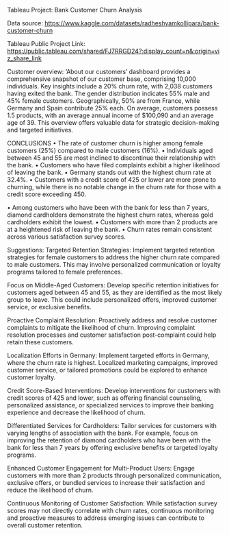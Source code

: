 Tableau Project: Bank Customer Churn Analysis


Data source: https://www.kaggle.com/datasets/radheshyamkollipara/bank-customer-churn

Tableau Public Project Link: https://public.tableau.com/shared/FJ7RRGD24?:display_count=n&:origin=viz_share_link



 


Customer overview: ‘About our customers’ dashboard provides a comprehensive snapshot of our customer base, comprising 10,000 individuals. Key insights include a 20% churn rate, with 2,038 customers having exited the bank. The gender distribution indicates 55% male and 45% female customers. Geographically, 50% are from France, while Germany and Spain contribute 25% each. On average, customers possess 1.5 products, with an average annual income of $100,090 and an average age of 39. This overview offers valuable data for strategic decision-making and targeted initiatives.

 



CONCLUSIONS
•	The rate of customer churn is higher among female customers (25%) compared to male customers (16%).
•	Individuals aged between 45 and 55 are most inclined to discontinue their relationship with the bank.
•	Customers who have filed complaints exhibit a higher likelihood of leaving the bank.
•	Germany stands out with the highest churn rate at 32.4%.
•	Customers with a credit score of 425 or lower are more prone to churning, while there is no notable change in the churn rate for those with a credit score exceeding 450.


 

• Among customers who have been with the bank for less than 7 years, diamond cardholders demonstrate the highest churn rates, whereas gold cardholders exhibit the lowest.
• Customers with more than 2 products are at a heightened risk of leaving the bank.
• Churn rates remain consistent across various satisfaction survey scores.

Suggestions:
Targeted Retention Strategies:
Implement targeted retention strategies for female customers to address the higher churn rate compared to male customers. This may involve personalized communication or loyalty programs tailored to female preferences.

Focus on Middle-Aged Customers:
Develop specific retention initiatives for customers aged between 45 and 55, as they are identified as the most likely group to leave. This could include personalized offers, improved customer service, or exclusive benefits.

Proactive Complaint Resolution:
Proactively address and resolve customer complaints to mitigate the likelihood of churn. Improving complaint resolution processes and customer satisfaction post-complaint could help retain these customers.

Localization Efforts in Germany:
Implement targeted efforts in Germany, where the churn rate is highest. Localized marketing campaigns, improved customer service, or tailored promotions could be explored to enhance customer loyalty.

Credit Score-Based Interventions:
Develop interventions for customers with credit scores of 425 and lower, such as offering financial counseling, personalized assistance, or specialized services to improve their banking experience and decrease the likelihood of churn.

Differentiated Services for Cardholders:
Tailor services for customers with varying lengths of association with the bank. For example, focus on improving the retention of diamond cardholders who have been with the bank for less than 7 years by offering exclusive benefits or targeted loyalty programs.

Enhanced Customer Engagement for Multi-Product Users:
Engage customers with more than 2 products through personalized communication, exclusive offers, or bundled services to increase their satisfaction and reduce the likelihood of churn.

Continuous Monitoring of Customer Satisfaction:
While satisfaction survey scores may not directly correlate with churn rates, continuous monitoring and proactive measures to address emerging issues can contribute to overall customer retention.

